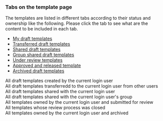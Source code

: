 ### Tabs on the template page

The templates are listed in different tabs according to their status and ownership like the following. Please click the tab to see what are the content to be included in each tab.

<div>
<ul class="nav nav-tabs"><li class="active"><a href="#forms" data-toggle="tab">My draft templates</a></li><li><a href="#transferredforms" data-toggle="tab">Transferred draft templates</a></li><li><a href="#sharedfroms" data-toggle="tab">Shared draft templates</a></li><li><a href="#groupsharedfroms" data-toggle="tab">Group shared draft templates</a></li><li><a href="#submittedforms" data-toggle="tab">Under review templates</a></li><li><a href="#closedforms" data-toggle="tab">Approved and released template</a></li><li><a href="#archivedforms" data-toggle="tab">Archived draft templates</a></li></ul>
<div class="tab-content well">
<div id="forms" class="tab-pane active">All draft templates created by the current login user</div>
<div id="transferredforms" class="tab-pane">All draft templates transferredd to the current login user from other users</div>
<div id="sharedfroms" class="tab-pane">All draft templates shared with the current login user</div>
<div id="groupsharedfroms" class="tab-pane">All draft templates shared with the current login user's group</div>
<div id="submittedforms" class="tab-pane">All templates owned by the current login user and submitted for review</div>
<div id="closedforms" class="tab-pane">All templates whose review process was closed</div>
<div id="archivedforms" class="tab-pane">All templates owned by the current login user and archived</div>
</div>
</div>
